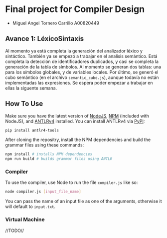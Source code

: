 # Final project for Compiler Design
* Miguel Angel Tornero Carrillo A00820449
## Avance 1: LéxicoSintaxis
Al momento ya está completa la generación del analizador léxico y sintáctico. También ya se empezó a trabajar en el analisis semántico. Está completa la detección de identificadores duplicados, y casi se completa la generación de la tabla de símbolos. Al momento se generan dos tablas: una para los símbolos globales, y de variables locales. Por último, se generó el cubo semántico (en el archivo `semantic_cube.js`), aunque todavía no están implementadas las expresiones. Se espera poder empezar a trabajar en ellas la siguente semana.
## How To Use
Make sure you have the latest version of [NodeJS](https://nodejs.org/), [NPM](https://www.npmjs.com/) (included with NodeJS), and [ANTLRv4](https://www.antlr.org/) installed. You can install ANTLRv4 via [PyPI](https://pypi.org/):
```bash
pip install antlr4-tools
```
After cloning the repositry, install the NPM dependencies and build the grammar files using these commands:
```bash
npm install # installs NPM dependencies
npm run build # builds grammar files using ANTLR
```
### Compiler
To use the compiler, use Node to run the file `compiler.js` like so:
```bash
node compiler.js [input_file_name]
```
You can pass the name of an input file as one of the arguments, otherwise it will default to `input.txt`.
### Virtual Machine
//TODO//